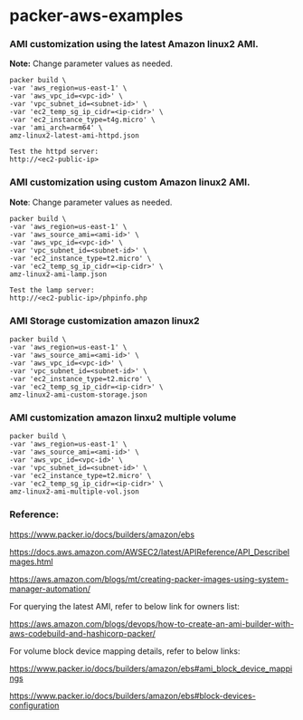 # packer-aws-examples

### AMI customization using the latest Amazon linux2 AMI. 
**Note:** Change parameter values as needed.
```
packer build \
-var 'aws_region=us-east-1' \
-var 'aws_vpc_id=<vpc-id>' \
-var 'vpc_subnet_id=<subnet-id>' \
-var 'ec2_temp_sg_ip_cidr=<ip-cidr>' \
-var 'ec2_instance_type=t4g.micro' \
-var 'ami_arch=arm64' \
amz-linux2-latest-ami-httpd.json

Test the httpd server:
http://<ec2-public-ip>
```

### AMI customization using custom Amazon linux2 AMI. 
**Note**: Change parameter values as needed.
```
packer build \
-var 'aws_region=us-east-1' \
-var 'aws_source_ami=<ami-id>' \
-var 'aws_vpc_id=<vpc-id>' \
-var 'vpc_subnet_id=<subnet-id>' \
-var 'ec2_instance_type=t2.micro' \
-var 'ec2_temp_sg_ip_cidr=<ip-cidr>' \
amz-linux2-ami-lamp.json

Test the lamp server:
http://<ec2-public-ip>/phpinfo.php
```

### AMI Storage customization amazon linux2
```
packer build \
-var 'aws_region=us-east-1' \
-var 'aws_source_ami=<ami-id>' \
-var 'aws_vpc_id=<vpc-id>' \
-var 'vpc_subnet_id=<subnet-id>' \
-var 'ec2_instance_type=t2.micro' \
-var 'ec2_temp_sg_ip_cidr=<ip-cidr>' \
amz-linux2-ami-custom-storage.json
```

### AMI customization amazon linxu2 multiple volume
```
packer build \
-var 'aws_region=us-east-1' \
-var 'aws_source_ami=<ami-id>' \
-var 'aws_vpc_id=<vpc-id>' \
-var 'vpc_subnet_id=<subnet-id>' \
-var 'ec2_instance_type=t2.micro' \
-var 'ec2_temp_sg_ip_cidr=<ip-cidr>' \
amz-linux2-ami-multiple-vol.json
```

### Reference:

https://www.packer.io/docs/builders/amazon/ebs

https://docs.aws.amazon.com/AWSEC2/latest/APIReference/API_DescribeImages.html

https://aws.amazon.com/blogs/mt/creating-packer-images-using-system-manager-automation/



For querying the latest AMI, refer to below link for owners list:

https://aws.amazon.com/blogs/devops/how-to-create-an-ami-builder-with-aws-codebuild-and-hashicorp-packer/



For volume block device mapping details, refer to below links:

https://www.packer.io/docs/builders/amazon/ebs#ami_block_device_mappings

https://www.packer.io/docs/builders/amazon/ebs#block-devices-configuration

